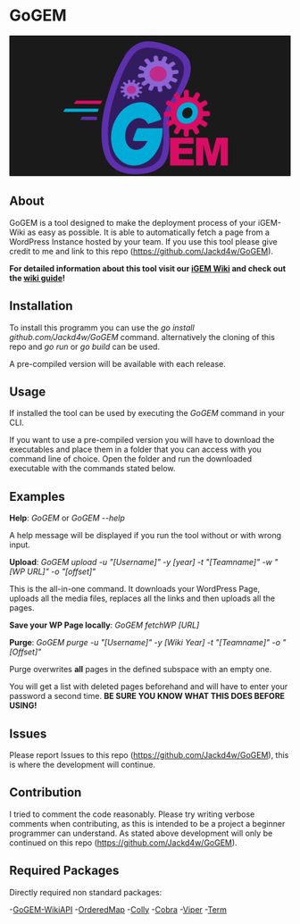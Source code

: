 # GoGEM

![GoGEM Logo](/goGEM-Logo.png)

## About

GoGEM is a tool designed to make the deployment process of your iGEM-Wiki as easy as possible.
It is able to automatically fetch a page from a WordPress Instance hosted by your team. If you use this tool please give credit to me and link to this repo (<https://github.com/Jackd4w/GoGEM>).

**For detailed information about this tool visit our [iGEM Wiki](https://2021.igem.org/Team:TU_Darmstadt/software) and check out the [wiki guide](https://2021.igem.org/wiki/images/7/70/T--TU_Darmstadt--GoGEM-How-to-Wiki-the-Darmstadt-Way.pdf)!**

## Installation

To install this programm you can use the _go install github.com/Jackd4w/GoGEM_ command.
alternatively the cloning of this repo and _go run_ or _go build_ can be used.

A pre-compiled version will be available with each release.

## Usage

If installed the tool can be used by executing the _GoGEM_ command in your CLI.

If you want to use a pre-compiled version you will have to download the executables and place them in a folder that you can access with you command line of choice. Open the folder and run the downloaded executable with the commands stated below.

## Examples

**Help**: _GoGEM_ or _GoGEM --help_

A help message will be displayed if you run the tool without or with wrong input.

**Upload**: _GoGEM upload -u "[Username]" -y [year] -t "[Teamname]" -w "[WP URL]" -o "[offset]"_

This is the all-in-one command. It downloads your WordPress Page, uploads all the media files, replaces all the links and then uploads all the pages.

**Save your WP Page locally**: _GoGEM fetchWP [URL]_

**Purge**: _GoGEM purge -u "[Username]" -y [Wiki Year] -t "[Teamname]" -o "[Offset]"_

Purge overwrites **all** pages in the defined subspace with an empty one.

You will get a list with deleted pages beforehand and will have to enter your password a second time.
**BE SURE YOU KNOW WHAT THIS DOES BEFORE USING!**

## Issues

Please report Issues to this repo (<https://github.com/Jackd4w/GoGEM>), this is where the development will continue.

## Contribution

I tried to comment the code reasonably. Please try writing verbose comments when contributing, as this is intended to be a project a beginner programmer can understand. As stated above development will only be continued on this repo (<https://github.com/Jackd4w/GoGEM>).

## Required Packages

Directly required non standard packages:

-[GoGEM-WikiAPI](https://github.com/Jackd4w/GoGEM-WikiAPI)
-[OrderedMap](https://github.com/elliotchance/orderedmap)
-[Colly](https://github.com/gocolly/colly)
-[Cobra](https://github.com/spf13/cobra)
-[Viper](https://github.com/spf13/viper)
-[Term](https://golang.org/x/term)
